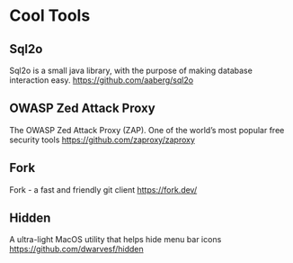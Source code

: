 # Cool Tools #

## Sql2o ##

Sql2o is a small java library, with the purpose of making database interaction easy.
<https://github.com/aaberg/sql2o>

## OWASP Zed Attack Proxy ##

The OWASP Zed Attack Proxy (ZAP). One of the world’s most popular free security tools 
<https://github.com/zaproxy/zaproxy>

## Fork ##

Fork - a fast and friendly git client
<https://fork.dev/>

## Hidden ##

A ultra-light MacOS utility that helps hide menu bar icons
<https://github.com/dwarvesf/hidden>
